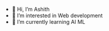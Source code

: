 - 👋 Hi, I’m Ashith
- 👀 I’m interested in Web development
- 🌱 I’m currently learning AI ML
  

<!---
ashith-17/ashith-17 is a ✨ special ✨ repository because its `README.md` (this file) appears on your GitHub profile.
You can click the Preview link to take a look at your changes.
--->
